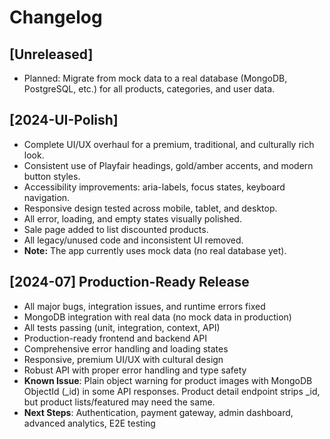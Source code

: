 # Changelog

## [Unreleased]
- Planned: Migrate from mock data to a real database (MongoDB, PostgreSQL, etc.) for all products, categories, and user data.

## [2024-UI-Polish]
- Complete UI/UX overhaul for a premium, traditional, and culturally rich look.
- Consistent use of Playfair headings, gold/amber accents, and modern button styles.
- Accessibility improvements: aria-labels, focus states, keyboard navigation.
- Responsive design tested across mobile, tablet, and desktop.
- All error, loading, and empty states visually polished.
- Sale page added to list discounted products.
- All legacy/unused code and inconsistent UI removed.
- **Note:** The app currently uses mock data (no real database yet).

## [2024-07] Production-Ready Release
- All major bugs, integration issues, and runtime errors fixed
- MongoDB integration with real data (no mock data in production)
- All tests passing (unit, integration, context, API)
- Production-ready frontend and backend API
- Comprehensive error handling and loading states
- Responsive, premium UI/UX with cultural design
- Robust API with proper error handling and type safety
- **Known Issue**: Plain object warning for product images with MongoDB ObjectId (_id) in some API responses. Product detail endpoint strips _id, but product lists/featured may need the same.
- **Next Steps**: Authentication, payment gateway, admin dashboard, advanced analytics, E2E testing 